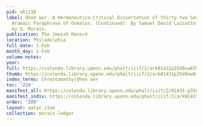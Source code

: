 ```yaml
---
pid: obj210
label: Oheb Ger. A Hermeneutico-Critical Dissertation of thirty-two Sections, on the
  Aramaic Paraphrase of Onkelos. (Continued). By Samuel David Luzzatto. Translated
  by S. Morais.
publication: The Jewish Record
location: Philadelphia
full_date: 1-Feb
month_day: 1-Feb
volume-notes:
year:
full: https://colenda.library.upenn.edu/phalt/iiif/2/ark81431p35d8nw83%2FSHA256E-s8541021--2e5944b49322a9b0c9c531a1c132ec96ecd582590f54a4a20aa803c459c9b040.jpeg/full/3500,/0/default.jpg
thumb: https://colenda.library.upenn.edu/phalt/iiif/2/ark81431p35d8nw83%2FSHA256E-s8541021--2e5944b49322a9b0c9c531a1c132ec96ecd582590f54a4a20aa803c459c9b040.jpeg/full/!200,200/0/default.jpg
index_terms: Chrestomathy|Ohev Ger
toc: '224'
manifest_all: https://colenda.library.upenn.edu/phalt/iiif/2/81431-p35d8nw83/manifest
manifest_indiv: https://colenda.library.upenn.edu/phalt/iiif/2/ark81431p35d8nw83%2FSHA256E-s8541021--2e5944b49322a9b0c9c531a1c132ec96ecd582590f54a4a20aa803c459c9b040.jpeg
order: '209'
layout: qatar_item
collection: morais-ledger
---
```

